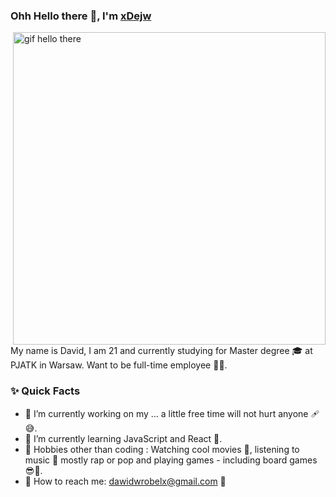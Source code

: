 ### Ohh Hello there 👋, I'm [xDejw](https://github.com/xDejw)
<img align="right" src="https://user-images.githubusercontent.com/74014874/177021055-ba64a633-382b-4912-a4ed-c039d0779056.gif" alt="gif hello there" width="500"/>

<p>
  My name is David, I am 21 and currently studying for Master degree 🎓 at PJATK in Warsaw. Want to be full-time employee 🧑‍💼.
</p>


### ✨ Quick Facts

- 🔭 I’m currently working on my ... a little free time will not hurt anyone 🩹😅.
- 🌱 I’m currently learning JavaScript and React 💪.
- 🎿 Hobbies other than coding : Watching cool movies 👀, listening to music 🎵 mostly rap or pop and playing games - including board games 😎🎲.
- 📮 How to reach me: dawidwrobelx@gmail.com 🤙

